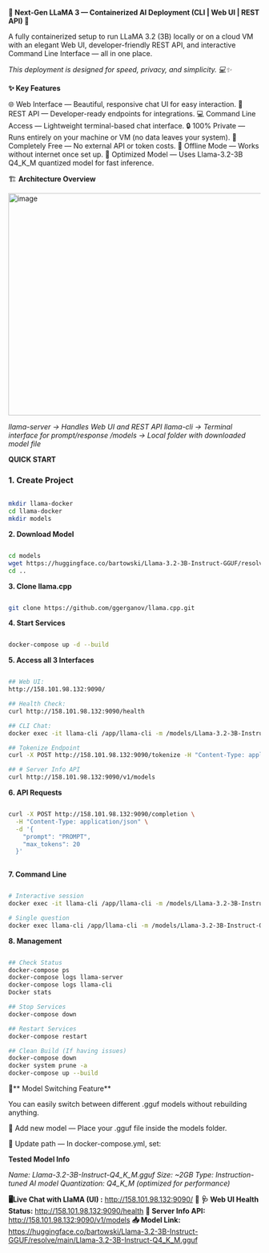 **🚀 Next-Gen LLaMA 3 — Containerized AI Deployment (CLI | Web UI | REST API) 🚀**

A fully containerized setup to run LLaMA 3.2 (3B) locally or on a cloud VM with an elegant Web UI, developer-friendly REST API, and interactive Command Line Interface — all in one place.

*This deployment is designed for speed, privacy, and simplicity. 💻✨*

**✨ Key Features**

🌐 Web Interface — Beautiful, responsive chat UI for easy interaction.
🔌 REST API — Developer-ready endpoints for integrations.
💻 Command Line Access — Lightweight terminal-based chat interface.
🔒 100% Private — Runs entirely on your machine or VM (no data leaves your system).
💸 Completely Free — No external API or token costs.
📶 Offline Mode — Works without internet once set up.
🧠 Optimized Model — Uses Llama-3.2-3B Q4_K_M quantized model for fast inference.

🏗️ **Architecture Overview**

 <img width="1396" height="443" alt="image" src="https://github.com/user-attachments/assets/ade1f2a3-eaf8-48c4-bd3e-de7dd7387656" />

*llama-server → Handles Web UI and REST API
llama-cli → Terminal interface for prompt/response
/models → Local folder with downloaded model file*

**QUICK START**

### 1. Create Project
```bash

mkdir llama-docker
cd llama-docker
mkdir models

```

**2. Download Model**
```bash

cd models
wget https://huggingface.co/bartowski/Llama-3.2-3B-Instruct-GGUF/resolve/main/Llama-3.2-3B-Instruct-Q4_K_M.gguf
cd ..

```

**3. Clone llama.cpp**
```bash

git clone https://github.com/ggerganov/llama.cpp.git

```
**4. Start Services**
```bash

docker-compose up -d --build

```

**5. Access all 3 Interfaces**
```bash

## Web UI: 
http://158.101.98.132:9090/

## Health Check: 
curl http://158.101.98.132:9090/health

## CLI Chat: 
docker exec -it llama-cli /app/llama-cli -m /models/Llama-3.2-3B-Instruct-Q4_K_M.gguf -i

## Tokenize Endpoint 
curl -X POST http://158.101.98.132:9090/tokenize -H "Content-Type: application/json" -d '{"content": "LETTERS/WORDS"}'

## # Server Info API
curl http://158.101.98.132:9090/v1/models

```

**6. API Requests**
```bash

curl -X POST http://158.101.98.132:9090/completion \
  -H "Content-Type: application/json" \
  -d '{
    "prompt": "PROMPT",
    "max_tokens": 20
  }'
  
  ```
  **7. Command Line**
  ```bash
  
  # Interactive session
docker exec -it llama-cli /app/llama-cli -m /models/Llama-3.2-3B-Instruct-Q4_K_M.gguf -i

 # Single question
docker exec llama-cli /app/llama-cli -m /models/Llama-3.2-3B-Instruct-Q4_K_M.gguf -p "What is AI?"
 
  ```

  **8. Management**
   ```bash
   
## Check Status
docker-compose ps 
docker-compose logs llama-server
docker-compose logs llama-cli
Docker stats

## Stop Services
docker-compose down

## Restart Services
docker-compose restart

## Clean Build (If having issues)
docker-compose down
docker system prune -a
docker-compose up --build

  ```
🔄** Model Switching Feature**

You can easily switch between different .gguf models without rebuilding anything.

🧠 Add new model — Place your .gguf file inside the models folder.

📝 Update path — In docker-compose.yml, set:
  
  **Tested Model Info**
  
  *Name: Llama-3.2-3B-Instruct-Q4_K_M.gguf
  Size: ~2GB
  Type: Instruction-tuned AI model
  Quantization: Q4_K_M (optimized for performance)*

  **🖥️Live Chat with LlaMA (UI) :** http://158.101.98.132:9090/ 🚀
  **🩺 Web UI Health Status:** http://158.101.98.132:9090/health
  **🧠 Server Info API:** http://158.101.98.132:9090/v1/models
  **📥 Model Link:** https://huggingface.co/bartowski/Llama-3.2-3B-Instruct-GGUF/resolve/main/Llama-3.2-3B-Instruct-Q4_K_M.gguf
  





